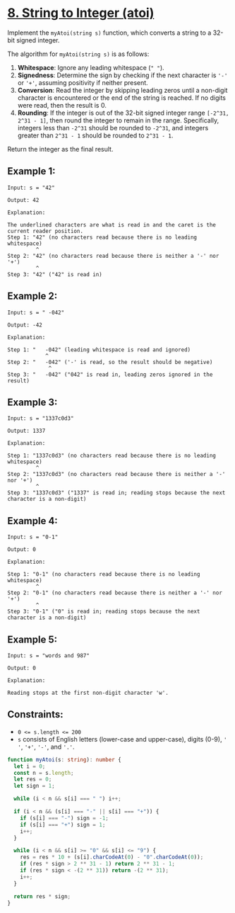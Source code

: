 # [8. String to Integer (atoi)](https://leetcode.com/problems/string-to-integer-atoi/description/)

Implement the `myAtoi(string s)` function, which converts a string to a 32-bit signed integer.

The algorithm for `myAtoi(string s)` is as follows:

1. **Whitespace**: Ignore any leading whitespace (`" "`).
2. **Signedness**: Determine the sign by checking if the next character is `'-'` or `'+'`, assuming positivity if neither present.
3. **Conversion**: Read the integer by skipping leading zeros until a non-digit character is encountered or the end of the string is reached. If no digits were read, then the result is 0.
4. **Rounding**: If the integer is out of the 32-bit signed integer range `[-2^31, 2^31 - 1]`, then round the integer to remain in the range. Specifically, integers less than `-2^31` should be rounded to `-2^31`, and integers greater than `2^31 - 1` should be rounded to `2^31 - 1`.

Return the integer as the final result.

## Example 1:

```
Input: s = "42"

Output: 42

Explanation:

The underlined characters are what is read in and the caret is the current reader position.
Step 1: "42" (no characters read because there is no leading whitespace)
         ^
Step 2: "42" (no characters read because there is neither a '-' nor '+')
         ^
Step 3: "42" ("42" is read in)
```

## Example 2:

```
Input: s = " -042"

Output: -42

Explanation:

Step 1: "   -042" (leading whitespace is read and ignored)
            ^
Step 2: "   -042" ('-' is read, so the result should be negative)
             ^
Step 3: "   -042" ("042" is read in, leading zeros ignored in the result)
```

## Example 3:

```
Input: s = "1337c0d3"

Output: 1337

Explanation:

Step 1: "1337c0d3" (no characters read because there is no leading whitespace)
         ^
Step 2: "1337c0d3" (no characters read because there is neither a '-' nor '+')
         ^
Step 3: "1337c0d3" ("1337" is read in; reading stops because the next character is a non-digit)
```

## Example 4:

```
Input: s = "0-1"

Output: 0

Explanation:

Step 1: "0-1" (no characters read because there is no leading whitespace)
         ^
Step 2: "0-1" (no characters read because there is neither a '-' nor '+')
         ^
Step 3: "0-1" ("0" is read in; reading stops because the next character is a non-digit)
```

## Example 5:

```
Input: s = "words and 987"

Output: 0

Explanation:

Reading stops at the first non-digit character 'w'.
```

## Constraints:

- `0 <= s.length <= 200`
- `s` consists of English letters (lower-case and upper-case), digits (0-9), `' '`, `'+'`, `'-'`, and `'.'`.

```ts
function myAtoi(s: string): number {
  let i = 0;
  const n = s.length;
  let res = 0;
  let sign = 1;

  while (i < n && s[i] === " ") i++;

  if (i < n && (s[i] === "-" || s[i] === "+")) {
    if (s[i] === "-") sign = -1;
    if (s[i] === "+") sign = 1;
    i++;
  }

  while (i < n && s[i] >= "0" && s[i] <= "9") {
    res = res * 10 + (s[i].charCodeAt(0) - "0".charCodeAt(0));
    if (res * sign > 2 ** 31 - 1) return 2 ** 31 - 1;
    if (res * sign < -(2 ** 31)) return -(2 ** 31);
    i++;
  }

  return res * sign;
}
```
